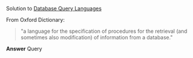 Solution to [Database Query Languages](https://www.hackerrank.com/challenges/database-query-languages)

From Oxford Dictionary:
> "a language for the specification of procedures for the retrieval (and sometimes also modification) of information from a database."

**Answer** Query